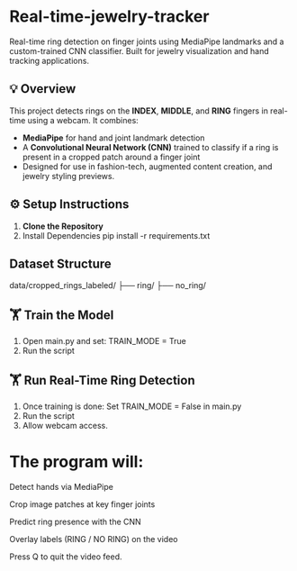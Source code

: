 # Real-time-jewelry-tracker
Real-time ring detection on finger joints using MediaPipe landmarks and a custom-trained CNN classifier. Built for jewelry visualization and hand tracking applications.

## 💡 Overview

This project detects rings on the **INDEX**, **MIDDLE**, and **RING** fingers in real-time using a webcam. It combines:
-  **MediaPipe** for hand and joint landmark detection
-  A **Convolutional Neural Network (CNN)** trained to classify if a ring is present in a cropped patch around a finger joint
- Designed for use in fashion-tech, augmented content creation, and jewelry styling previews.



## ⚙️ Setup Instructions

1. **Clone the Repository**
2. Install Dependencies
   pip install -r requirements.txt

##  Dataset Structure
   
   data/cropped_rings_labeled/
├── ring/
├── no_ring/


   

##  🏋️ Train the Model

1. Open main.py and set:  TRAIN_MODE = True
2. Run the script


##  🏋️ Run Real-Time Ring Detection
1. Once training is done: Set TRAIN_MODE = False in main.py
2. Run the script
3. Allow webcam access.

   

# The program will:

Detect hands via MediaPipe

Crop image patches at key finger joints

Predict ring presence with the CNN

Overlay labels (RING / NO RING) on the video

Press Q to quit the video feed.

